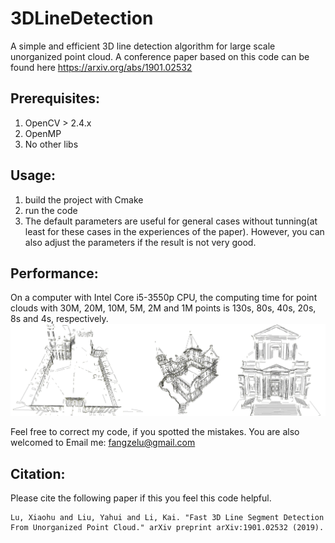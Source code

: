 # 3DLineDetection
A simple and efficient 3D line detection algorithm for large scale unorganized point cloud. A conference paper based on this code can be found here https://arxiv.org/abs/1901.02532

Prerequisites:
---
1. OpenCV > 2.4.x
2. OpenMP
3. No other libs

Usage:
---
1. build the project with Cmake
2. run the code
3. The default parameters are useful for general cases without tunning(at least for these cases in the experiences of the paper). However, you can also adjust the parameters if the result is not very good.

Performance:
---
On a computer with Intel Core i5-3550p CPU, the computing time for point clouds with 30M, 20M, 10M, 5M, 2M and 1M points is 130s, 80s, 40s, 20s, 8s and 4s, respectively.
![image](https://github.com/xiaohulugo/images/blob/master/3DLineDetection.jpg)

Feel free to correct my code, if you spotted the mistakes. You are also welcomed to Email me: fangzelu@gmail.com

Citation:
---
Please cite the following paper if this you feel this code helpful.

    Lu, Xiaohu and Liu, Yahui and Li, Kai. "Fast 3D Line Segment Detection From Unorganized Point Cloud." arXiv preprint arXiv:1901.02532 (2019).

